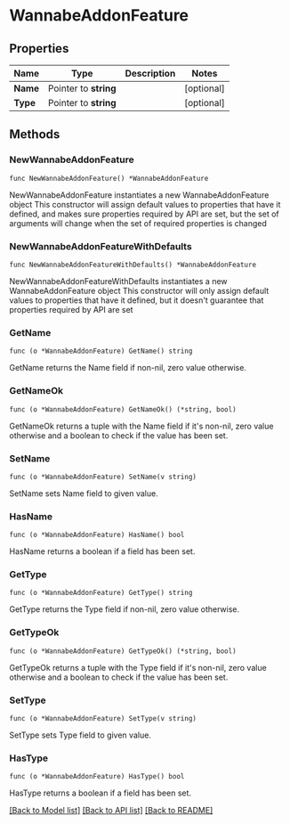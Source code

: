# WannabeAddonFeature

## Properties

Name | Type | Description | Notes
------------ | ------------- | ------------- | -------------
**Name** | Pointer to **string** |  | [optional] 
**Type** | Pointer to **string** |  | [optional] 

## Methods

### NewWannabeAddonFeature

`func NewWannabeAddonFeature() *WannabeAddonFeature`

NewWannabeAddonFeature instantiates a new WannabeAddonFeature object
This constructor will assign default values to properties that have it defined,
and makes sure properties required by API are set, but the set of arguments
will change when the set of required properties is changed

### NewWannabeAddonFeatureWithDefaults

`func NewWannabeAddonFeatureWithDefaults() *WannabeAddonFeature`

NewWannabeAddonFeatureWithDefaults instantiates a new WannabeAddonFeature object
This constructor will only assign default values to properties that have it defined,
but it doesn't guarantee that properties required by API are set

### GetName

`func (o *WannabeAddonFeature) GetName() string`

GetName returns the Name field if non-nil, zero value otherwise.

### GetNameOk

`func (o *WannabeAddonFeature) GetNameOk() (*string, bool)`

GetNameOk returns a tuple with the Name field if it's non-nil, zero value otherwise
and a boolean to check if the value has been set.

### SetName

`func (o *WannabeAddonFeature) SetName(v string)`

SetName sets Name field to given value.

### HasName

`func (o *WannabeAddonFeature) HasName() bool`

HasName returns a boolean if a field has been set.

### GetType

`func (o *WannabeAddonFeature) GetType() string`

GetType returns the Type field if non-nil, zero value otherwise.

### GetTypeOk

`func (o *WannabeAddonFeature) GetTypeOk() (*string, bool)`

GetTypeOk returns a tuple with the Type field if it's non-nil, zero value otherwise
and a boolean to check if the value has been set.

### SetType

`func (o *WannabeAddonFeature) SetType(v string)`

SetType sets Type field to given value.

### HasType

`func (o *WannabeAddonFeature) HasType() bool`

HasType returns a boolean if a field has been set.


[[Back to Model list]](../README.md#documentation-for-models) [[Back to API list]](../README.md#documentation-for-api-endpoints) [[Back to README]](../README.md)


